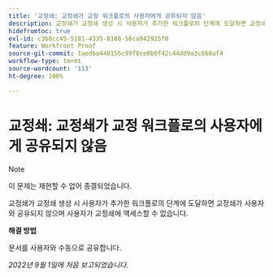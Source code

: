 ```yaml
---
title: '교정쇄: 교정쇄가 교정 워크플로의 사용자에게 공유되지 않음'
description: 교정쇄가 교정쇄 생성 시 사용자가 추가한 워크플로의 단계에 도달하면 교정쇄가 사용자와 공유되지 않으며 사용자가 교정쇄에 액세스할 수 없습니다.
hidefromtoc: true
exl-id: c3b8cc45-5181-4335-8188-56ca942925f0
feature: Workfront Proof
source-git-commit: 1aed6a440155c99f8ce0b0f42c44dd9a3c660af4
workflow-type: tm+mt
source-wordcount: '113'
ht-degree: 100%

---
```


# 교정쇄: 교정쇄가 교정 워크플로의 사용자에게 공유되지 않음

<!--This issue is on the WF and WFP TOCs-->
<!--Requested article, live for workaround-->

>[!NOTE]
>
>이 문제는 재현할 수 없어 종결되었습니다.

교정쇄가 교정쇄 생성 시 사용자가 추가한 워크플로의 단계에 도달하면 교정쇄가 사용자와 공유되지 않으며 사용자가 교정쇄에 액세스할 수 없습니다.

**해결 방법**

문서를 사용자와 수동으로 공유합니다.

_2022년 9월 1일에 처음 보고되었습니다._
